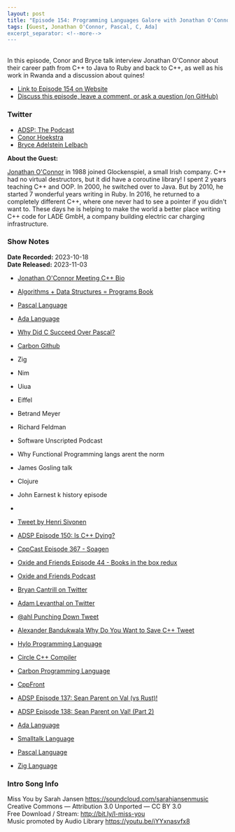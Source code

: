 ```yaml
---
layout: post
title: "Episode 154: Programming Languages Galore with Jonathan O'Connor"
tags: [Guest, Jonathan O'Connor, Pascal, C, Ada]
excerpt_separator: <!--more-->
---
```


<br>In this episode, Conor and Bryce talk interview Jonathan O'Connor about their career path from C++ to Java to Ruby and back to C++, as well as his work in Rwanda and a discussion about quines!

<!--more-->

* [Link to Episode 154 on Website](https://adspthepodcast.com/2023/11/03/Episode-154.html)
* [Discuss this episode, leave a comment, or ask a question (on GitHub)](https://github.com/codereport/adsp2/discussions/46)

### Twitter
 
* [ADSP: The Podcast](https://twitter.com/adspthepodcast)
* [Conor Hoekstra](https://twitter.com/code_report)
* [Bryce Adelstein Lelbach](https://twitter.com/blelbach)

**About the Guest:**

[Jonathan O'Connor](https://twitter.com/ninkibah) in 1988 joined Glockenspiel, a small Irish company. C++ had no virtual destructors, but it did have a coroutine library! I spent 2 years teaching C++ and OOP. In 2000, he switched over to Java. But by 2010, he started 7 wonderful years writing in Ruby. In 2016, he returned to a completely different C++, where one never had to see a pointer if you didn't want to. These days he is helping to make the world a better place writing C++ code for LADE GmbH, a company building electric car charging infrastructure.

### Show Notes
 
**Date Recorded:** 2023-10-18 <br>
**Date Released:** 2023-11-03

* [Jonathan O'Connor Meeting C++ Bio](https://meetingcpp.com/2018/Speaker/items/Jonathan_O_Connor.html)
* [Algorithms + Data Structures = Programs Book](https://www.cl72.org/110dataAlgo/Algorithms%20%20%20Data%20Structures%20=%20Programs%20%5BWirth%201976-02%5D.pdf)
* [Pascal Language](https://en.wikipedia.org/wiki/Pascal_(programming_language))
* [Ada Language](https://en.wikipedia.org/wiki/Ada_(programming_language))
* [Why Did C Succeed Over Pascal?](https://www.quora.com/Why-did-C-succeed-over-Pascal)
* [Carbon Github](https://github.com/carbon-language/carbon-lang)
* Zig
* Nim
* Uiua
* Eiffel
* Betrand Meyer
* Richard Feldman
* Software Unscripted Podcast
* Why Functional Programming langs arent the norm
* James Gosling talk
* Clojure
* John Earnest k history episode

* 
* [Tweet by Henri Sivonen](https://x.com/hsivonen/status/1556721826017214464?s=20)

* [ADSP Episode 150: Is C++ Dying?](https://adspthepodcast.com/2023/10/06/Episode-150.html)
* [CppCast Episode 367 - Soagen](https://cppcast.com/soagen/)
* [Oxide and Friends Episode 44 - Books in the box redux](https://oxide.computer/podcasts/oxide-and-friends/955244)
* [Oxide and Friends Podcast](https://oxide.computer/podcasts/oxide-and-friends)
* [Bryan Cantrill on Twitter](https://twitter.com/bcantrill)
* [Adam Levanthal on Twitter](https://twitter.com/ahl)
* [@ahl Punching Down Tweet](https://x.com/ahl/status/1710446879346192509?s=20)
* [Alexander Bandukwala Why Do You Want to Save C++ Tweet](https://twitter.com/abanduk/status/1711178319847186765)
* [Hylo Programming Language](https://www.hylo-lang.org/)
* [Circle C++ Compiler](https://www.circle-lang.org/)
* [Carbon Programming Language](https://github.com/carbon-language/carbon-lang)
* [CppFront](https://github.com/hsutter/cppfront)
* [ADSP Episode 137: Sean Parent on Val (vs Rust)!](https://adspthepodcast.com/2023/07/07/Episode-137.html)
* [ADSP Episode 138: Sean Parent on Val! (Part 2)](https://adspthepodcast.com/2023/07/14/Episode-138.html)
* [Ada Language](https://en.wikipedia.org/wiki/Ada_(programming_language))
* [Smalltalk Language](https://en.wikipedia.org/wiki/Smalltalk)
* [Pascal Language](https://en.wikipedia.org/wiki/Pascal_(programming_language))
* [Zig Language](https://ziglang.org/)



### Intro Song Info
 
Miss You by Sarah Jansen https://soundcloud.com/sarahjansenmusic<br>
Creative Commons — Attribution 3.0 Unported — CC BY 3.0<br>
Free Download / Stream: http://bit.ly/l-miss-you<br>
Music promoted by Audio Library https://youtu.be/iYYxnasvfx8<br>
